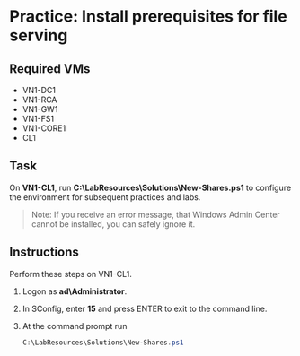 # Practice: Install prerequisites for file serving

## Required VMs

* VN1-DC1
* VN1-RCA
* VN1-GW1
* VN1-FS1
* VN1-CORE1
* CL1

## Task

On **VN1-CL1**, run **C:\LabResources\Solutions\New-Shares.ps1** to configure the environment for subsequent practices and labs.

> Note: If you receive an error message, that Windows Admin Center cannot be installed, you can safely ignore it.

## Instructions

Perform these steps on VN1-CL1.

1. Logon as **ad\Administrator**.
1. In SConfig, enter **15** and press ENTER to exit to the command line.
1. At the command prompt run

    ````powershell
    C:\LabResources\Solutions\New-Shares.ps1
    ````
